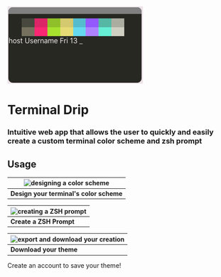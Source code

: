 [![Image of Terminal Logo](.github/images/term.png)](https://theluispestana.github.io/term-drip/)

# Terminal Drip
### Intuitive web app that allows the user to quickly and easily create a custom terminal color scheme and zsh prompt

## Usage 
|![designing a color scheme](./github/images/colorscheme.gif)|
| --- |
| **Design your terminal's color scheme** |

|![creating a ZSH prompt](./github/images/prompt.gif)|
| --- |
| **Create a ZSH Prompt** |

|![export and download your creation](./github/images/download.gif)|
| --- |
| **Download your theme** |

Create an account to save your theme!
